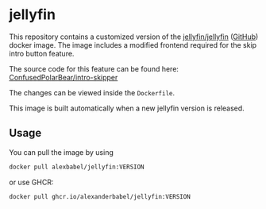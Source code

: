 # jellyfin

This repository contains a customized version of the [jellyfin/jellyfin](https://hub.docker.com/r/jellyfin/jellyfin) ([GitHub](https://github.com/jellyfin/jellyfin)) docker image. The image includes a modified frontend required for the skip intro button feature.

The source code for this feature can be found here: [ConfusedPolarBear/intro-skipper](https://github.com/ConfusedPolarBear/intro-skipper)

The changes can be viewed inside the `Dockerfile`. 

This image is built automatically when a new jellyfin version is released.

## Usage

You can pull the image by using
```bash
docker pull alexbabel/jellyfin:VERSION
```
or use GHCR:
```bash
docker pull ghcr.io/alexanderbabel/jellyfin:VERSION
```
